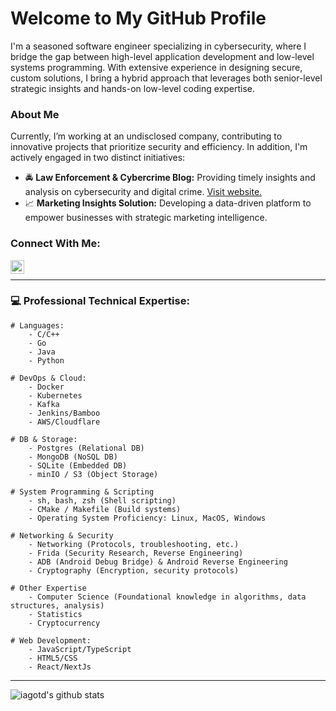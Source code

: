 # Welcome to My GitHub Profile
I'm a seasoned software engineer specializing in cybersecurity, where I bridge the gap between high-level application development and low-level systems programming. With extensive experience in designing secure, custom solutions, I bring a hybrid approach that leverages both senior-level strategic insights and hands-on low-level coding expertise.


### About Me
Currently, I’m working at an undisclosed company, contributing to innovative projects that prioritize security and efficiency. In addition, I'm actively engaged in two distinct initiatives:
- :oncoming_police_car: **Law Enforcement & Cybercrime Blog:** Providing timely insights and analysis on cybersecurity and digital crime. [Visit website.](https://brokenscope.com)
- :chart_with_upwards_trend: **Marketing Insights Solution:** Developing a data-driven platform to empower businesses with strategic marketing intelligence.

### Connect With Me:
[<img align="left" alt="iagotd | LinkedIn" width="22px" src="https://cdn.jsdelivr.net/npm/simple-icons@v3/icons/linkedin.svg" />][linkedin]
<br>

---

### :computer: Professional Technical Expertise:
```
# Languages:
    - C/C++
    - Go
    - Java
    - Python

# DevOps & Cloud:
    - Docker
    - Kubernetes
    - Kafka
    - Jenkins/Bamboo
    - AWS/Cloudflare

# DB & Storage:
    - Postgres (Relational DB)
    - MongoDB (NoSQL DB)
    - SQLite (Embedded DB)
    - minIO / S3 (Object Storage)

# System Programming & Scripting
    - sh, bash, zsh (Shell scripting)
    - CMake / Makefile (Build systems)
    - Operating System Proficiency: Linux, MacOS, Windows

# Networking & Security
    - Networking (Protocols, troubleshooting, etc.)
    - Frida (Security Research, Reverse Engineering)
    - ADB (Android Debug Bridge) & Android Reverse Engineering
    - Cryptography (Encryption, security protocols)

# Other Expertise
    - Computer Science (Foundational knowledge in algorithms, data structures, analysis)
    - Statistics
    - Cryptocurrency

# Web Development:
    - JavaScript/TypeScript
    - HTML5/CSS
    - React/NextJs

```
---

![iagotd's github stats](https://github-readme-stats.vercel.app/api?username=iagotd&count_private=true&show_icons=true&hide=contribs)

[website]: https://www.dunecoder.com
[linkedin]: https://www.linkedin.com/in/iago-tudela-diaz

